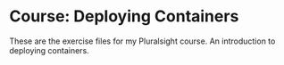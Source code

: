 # Course: Deploying Containers

These are the exercise files for my Pluralsight course. 
An introduction to deploying containers.
